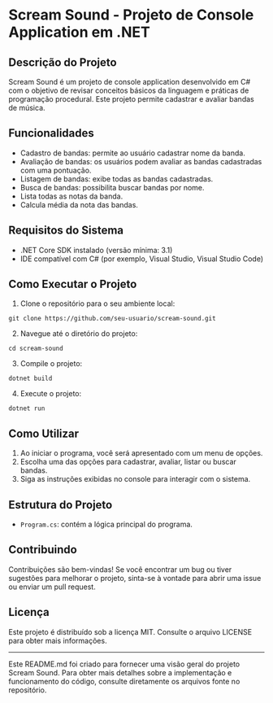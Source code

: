 # Scream Sound - Projeto de Console Application em .NET

## Descrição do Projeto

Scream Sound é um projeto de console application desenvolvido em C# com o objetivo de revisar conceitos básicos da linguagem e práticas de programação procedural. Este projeto permite cadastrar e avaliar bandas de música.

## Funcionalidades

- Cadastro de bandas: permite ao usuário cadastrar nome da banda.
- Avaliação de bandas: os usuários podem avaliar as bandas cadastradas com uma pontuação.
- Listagem de bandas: exibe todas as bandas cadastradas.
- Busca de bandas: possibilita buscar bandas por nome.
- Lista todas as notas da banda.
- Calcula média da nota das bandas.

## Requisitos do Sistema

- .NET Core SDK instalado (versão mínima: 3.1)
- IDE compatível com C# (por exemplo, Visual Studio, Visual Studio Code)

## Como Executar o Projeto

1. Clone o repositório para o seu ambiente local:

```
git clone https://github.com/seu-usuario/scream-sound.git
```

2. Navegue até o diretório do projeto:

```
cd scream-sound
```

3. Compile o projeto:

```
dotnet build
```

4. Execute o projeto:

```
dotnet run
```

## Como Utilizar

1. Ao iniciar o programa, você será apresentado com um menu de opções.
2. Escolha uma das opções para cadastrar, avaliar, listar ou buscar bandas.
3. Siga as instruções exibidas no console para interagir com o sistema.

## Estrutura do Projeto

- `Program.cs`: contém a lógica principal do programa.

## Contribuindo

Contribuições são bem-vindas! Se você encontrar um bug ou tiver sugestões para melhorar o projeto, sinta-se à vontade para abrir uma issue ou enviar um pull request.

## Licença

Este projeto é distribuído sob a licença MIT. Consulte o arquivo LICENSE para obter mais informações.

---

Este README.md foi criado para fornecer uma visão geral do projeto Scream Sound. Para obter mais detalhes sobre a implementação e funcionamento do código, consulte diretamente os arquivos fonte no repositório.